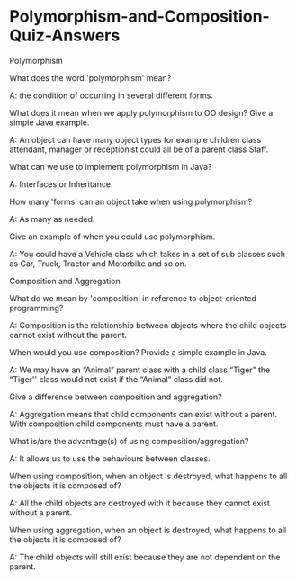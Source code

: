 # Polymorphism-and-Composition-Quiz-Answers

Polymorphism

What does the word 'polymorphism' mean?

A: the condition of occurring in several different forms.

What does it mean when we apply polymorphism to OO design? Give a simple Java example.

A: An object can have many object types for example children class attendant, manager or receptionist could all be of a parent class Staff.

What can we use to implement polymorphism in Java?

A: Interfaces or Inheritance.

How many 'forms' can an object take when using polymorphism?

A: As many as needed.

Give an example of when you could use polymorphism.

A: You could have a Vehicle class which takes in a set of sub classes such as Car, Truck, Tractor and Motorbike and so on.



Composition and Aggregation

What do we mean by 'composition' in reference to object-oriented programming?

A: Composition is the relationship between objects where the child objects cannot exist without the parent.

When would you use composition? Provide a simple example in Java.

A: We may have an “Animal” parent class with a child class “Tiger” the “Tiger'' class would not exist if the “Animal” class did not.

Give a difference between composition and aggregation?

A: Aggregation means that child components can exist without a parent. With composition child components must have a parent.

What is/are the advantage(s) of using composition/aggregation?

A: It allows us to use the behaviours between classes.

When using composition, when an object is destroyed, what happens to all the objects it is composed of?

A: All the child objects are destroyed with it because they cannot exist without a parent.

When using aggregation, when an object is destroyed, what happens to all the objects it is composed of?

A: The child objects will still exist because they are not dependent on the parent. 
